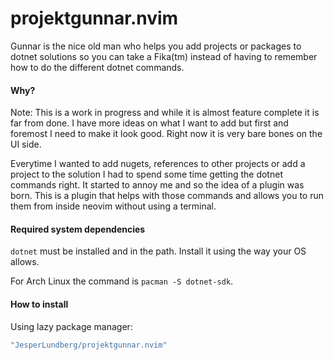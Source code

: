 # projektgunnar.nvim

Gunnar is the nice old man who helps you add projects or packages to dotnet solutions so you can take a Fika(tm) instead of having to remember how to do the different dotnet commands.

#### Why?

Note: This is a work in progress and while it is almost feature complete it is far from done. I have more ideas on what I want to add but first and foremost I need to make it look good. Right now it is very bare bones on the UI side.

Everytime I wanted to add nugets, references to other projects or add a project to the solution I had to spend some time getting the dotnet commands right. It started to annoy me and so the idea of a plugin was born. This is a plugin that helps with those commands and allows you to run them from inside neovim without using a terminal.

#### Required system dependencies

`dotnet` must be installed and in the path.
Install it using the way your OS allows.

For Arch Linux the command is `pacman -S dotnet-sdk`.

#### How to install

Using lazy package manager:

```lua
"JesperLundberg/projektgunnar.nvim"
```
